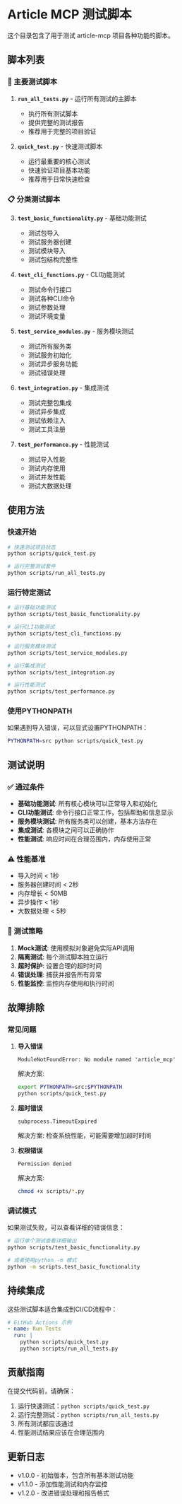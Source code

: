 # Article MCP 测试脚本

这个目录包含了用于测试 article-mcp 项目各种功能的脚本。

## 脚本列表

### 🚀 主要测试脚本

1. **`run_all_tests.py`** - 运行所有测试的主脚本
   - 执行所有测试脚本
   - 提供完整的测试报告
   - 推荐用于完整的项目验证

2. **`quick_test.py`** - 快速测试脚本
   - 运行最重要的核心测试
   - 快速验证项目基本功能
   - 推荐用于日常快速检查

### 📋 分类测试脚本

3. **`test_basic_functionality.py`** - 基础功能测试
   - 测试包导入
   - 测试服务器创建
   - 测试模块导入
   - 测试包结构完整性

4. **`test_cli_functions.py`** - CLI功能测试
   - 测试命令行接口
   - 测试各种CLI命令
   - 测试参数处理
   - 测试环境变量

5. **`test_service_modules.py`** - 服务模块测试
   - 测试所有服务类
   - 测试服务初始化
   - 测试异步服务功能
   - 测试错误处理

6. **`test_integration.py`** - 集成测试
   - 测试完整包集成
   - 测试异步集成
   - 测试依赖注入
   - 测试工具注册

7. **`test_performance.py`** - 性能测试
   - 测试导入性能
   - 测试内存使用
   - 测试并发性能
   - 测试大数据处理

## 使用方法

### 快速开始

```bash
# 快速测试项目状态
python scripts/quick_test.py

# 运行完整测试套件
python scripts/run_all_tests.py
```

### 运行特定测试

```bash
# 运行基础功能测试
python scripts/test_basic_functionality.py

# 运行CLI功能测试
python scripts/test_cli_functions.py

# 运行服务模块测试
python scripts/test_service_modules.py

# 运行集成测试
python scripts/test_integration.py

# 运行性能测试
python scripts/test_performance.py
```

### 使用PYTHONPATH

如果遇到导入错误，可以显式设置PYTHONPATH：

```bash
PYTHONPATH=src python scripts/quick_test.py
```

## 测试说明

### ✅ 通过条件

- **基础功能测试**: 所有核心模块可以正常导入和初始化
- **CLI功能测试**: 命令行接口正常工作，包括帮助和信息显示
- **服务模块测试**: 所有服务类可以创建，基本方法存在
- **集成测试**: 各模块之间可以正确协作
- **性能测试**: 响应时间在合理范围内，内存使用正常

### ⚠️ 性能基准

- 导入时间 < 1秒
- 服务器创建时间 < 2秒
- 内存增长 < 50MB
- 异步操作 < 1秒
- 大数据处理 < 5秒

### 🔧 测试策略

1. **Mock测试**: 使用模拟对象避免实际API调用
2. **隔离测试**: 每个测试脚本独立运行
3. **超时保护**: 设置合理的超时时间
4. **错误处理**: 捕获并报告所有异常
5. **性能监控**: 监控内存使用和执行时间

## 故障排除

### 常见问题

1. **导入错误**
   ```
   ModuleNotFoundError: No module named 'article_mcp'
   ```
   解决方案:
   ```bash
   export PYTHONPATH=src:$PYTHONPATH
   python scripts/quick_test.py
   ```

2. **超时错误**
   ```
   subprocess.TimeoutExpired
   ```
   解决方案: 检查系统性能，可能需要增加超时时间

3. **权限错误**
   ```
   Permission denied
   ```
   解决方案:
   ```bash
   chmod +x scripts/*.py
   ```

### 调试模式

如果测试失败，可以查看详细的错误信息：

```bash
# 运行单个测试查看详细输出
python scripts/test_basic_functionality.py

# 或者使用python -m 模式
python -m scripts.test_basic_functionality
```

## 持续集成

这些测试脚本适合集成到CI/CD流程中：

```yaml
# GitHub Actions 示例
- name: Run Tests
  run: |
    python scripts/quick_test.py
    python scripts/run_all_tests.py
```

## 贡献指南

在提交代码前，请确保：

1. 运行快速测试：`python scripts/quick_test.py`
2. 运行完整测试：`python scripts/run_all_tests.py`
3. 所有测试都应该通过
4. 性能测试结果应该在合理范围内

## 更新日志

- v1.0.0 - 初始版本，包含所有基本测试功能
- v1.1.0 - 添加性能测试和内存监控
- v1.2.0 - 改进错误处理和报告格式